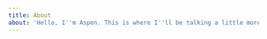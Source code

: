 ```yaml
---
title: About
about: 'Hello, I''m Aspen. This is where I''ll be talking a little more about myself.'
---
```


